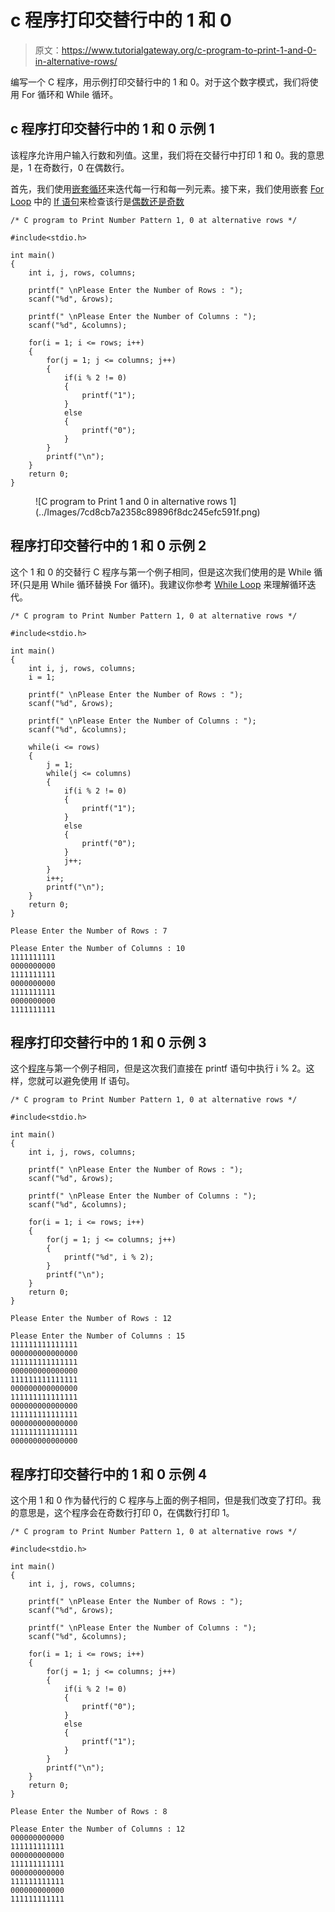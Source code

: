 # c 程序打印交替行中的 1 和 0

> 原文：<https://www.tutorialgateway.org/c-program-to-print-1-and-0-in-alternative-rows/>

编写一个 C 程序，用示例打印交替行中的 1 和 0。对于这个数字模式，我们将使用 For 循环和 While 循环。

## c 程序打印交替行中的 1 和 0 示例 1

该程序允许用户输入行数和列值。这里，我们将在交替行中打印 1 和 0。我的意思是，1 在奇数行，0 在偶数行。

首先，我们使用[嵌套循环](https://www.tutorialgateway.org/for-loop-in-c-programming/)来迭代每一行和每一列元素。接下来，我们使用嵌套 [For Loop](https://www.tutorialgateway.org/for-loop-in-c-programming/) 中的 [If 语句](https://www.tutorialgateway.org/if-statement-in-c/)来检查该行是[偶数还是奇数](https://www.tutorialgateway.org/c-program-for-even-or-odd/)

```
/* C program to Print Number Pattern 1, 0 at alternative rows */

#include<stdio.h>

int main()
{
    int i, j, rows, columns;

    printf(" \nPlease Enter the Number of Rows : ");
    scanf("%d", &rows);

    printf(" \nPlease Enter the Number of Columns : ");
    scanf("%d", &columns);

    for(i = 1; i <= rows; i++)
    {
    	for(j = 1; j <= columns; j++)
		{
			if(i % 2 != 0)
			{
				printf("1");
			}
			else
			{
				printf("0");
			}       	
        }
        printf("\n");
    }
    return 0;
}
```

<figure class="wp-block-image size-large">![C program to Print 1 and 0 in alternative rows 1](../Images/7cd8cb7a2358c89896f8dc245efc591f.png)</figure>

## 程序打印交替行中的 1 和 0 示例 2

这个 1 和 0 的交替行 C 程序与第一个例子相同，但是这次我们使用的是 While 循环(只是用 While 循环替换 For 循环)。我建议你参考 [While Loop](https://www.tutorialgateway.org/while-loop-in-c/) 来理解循环迭代。

```
/* C program to Print Number Pattern 1, 0 at alternative rows */

#include<stdio.h>

int main()
{
    int i, j, rows, columns;
    i = 1;

    printf(" \nPlease Enter the Number of Rows : ");
    scanf("%d", &rows);

    printf(" \nPlease Enter the Number of Columns : ");
    scanf("%d", &columns);

    while(i <= rows)
    {
    	j = 1;
    	while(j <= columns)
		{
			if(i % 2 != 0)
			{
				printf("1");
			}
			else
			{
				printf("0");
			}
			j++;       	
        }
        i++;
        printf("\n");
    }
    return 0;
}
```

```
Please Enter the Number of Rows : 7

Please Enter the Number of Columns : 10
1111111111
0000000000
1111111111
0000000000
1111111111
0000000000
1111111111
```

## 程序打印交替行中的 1 和 0 示例 3

这个[程序](https://www.tutorialgateway.org/c-programming-examples/)与第一个例子相同，但是这次我们直接在 printf 语句中执行 i % 2。这样，您就可以避免使用 If 语句。

```
/* C program to Print Number Pattern 1, 0 at alternative rows */

#include<stdio.h>

int main()
{
    int i, j, rows, columns;

    printf(" \nPlease Enter the Number of Rows : ");
    scanf("%d", &rows);

    printf(" \nPlease Enter the Number of Columns : ");
    scanf("%d", &columns);

    for(i = 1; i <= rows; i++)
    {
    	for(j = 1; j <= columns; j++)
		{
			printf("%d", i % 2);    	
        }
        printf("\n");
    }
    return 0;
}
```

```
Please Enter the Number of Rows : 12

Please Enter the Number of Columns : 15
111111111111111
000000000000000
111111111111111
000000000000000
111111111111111
000000000000000
111111111111111
000000000000000
111111111111111
000000000000000
111111111111111
000000000000000
```

## 程序打印交替行中的 1 和 0 示例 4

这个用 1 和 0 作为替代行的 C 程序与上面的例子相同，但是我们改变了打印。我的意思是，这个程序会在奇数行打印 0，在偶数行打印 1。

```
/* C program to Print Number Pattern 1, 0 at alternative rows */

#include<stdio.h>

int main()
{
    int i, j, rows, columns;

    printf(" \nPlease Enter the Number of Rows : ");
    scanf("%d", &rows);

    printf(" \nPlease Enter the Number of Columns : ");
    scanf("%d", &columns);

    for(i = 1; i <= rows; i++)
    {
    	for(j = 1; j <= columns; j++)
		{
			if(i % 2 != 0)
			{
				printf("0");
			}
			else
			{
				printf("1");
			}       	
        }
        printf("\n");
    }
    return 0;
}
```

```
Please Enter the Number of Rows : 8

Please Enter the Number of Columns : 12
000000000000
111111111111
000000000000
111111111111
000000000000
111111111111
000000000000
111111111111
```